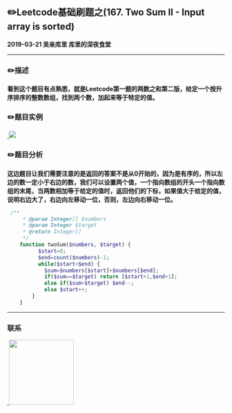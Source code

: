 ## :pencil2:Leetcode基础刷题之(167. Two Sum II - Input array is sorted)
**2019-03-21 吴亲库里 库里的深夜食堂**
****
### :pencil2:描述
**看到这个题目有点熟悉，就是Leetcode第一题的两数之和第二版，给定一个按升序排序的整数数组，找到两个数，加起来等于特定的值。**
### :pencil2:题目实例
<a href="https://github.com/wuqinqiang/">
​    <img src="https://github.com/wuqinqiang/Lettcode-php/blob/master/images/167.png">
</a> 

### :pencil2:题目分析
**这边题目让我们需要注意的是返回的答案不是从0开始的，因为是有序的，所以左边的数一定小于右边的数，我们可以设置两个值，一个指向数组的开头一个指向数组的末尾，当两数相加等于给定的值时，返回他们的下标，如果值大于给定的值，说明右边大了，右边向左移动一位，否则，左边向右移动一位。**
```php
 /**
     * @param Integer[] $numbers
     * @param Integer $target
     * @return Integer[]
     */
    function twoSum($numbers, $target) {
          $start=0;
          $end=count($numbers)-1;
          while($start<$end) {
            $sum=$numbers[$start]+$numbers[$end];
            if($sum==$target) return [$start+1,$end+1];
            else if($sum>$target) $end--;
            else $start++;
        }
    }
```
****

### 联系

<a href="https://github.com/wuqinqiang/">
​    <img src="https://github.com/wuqinqiang/Lettcode-php/blob/master/qrcode_for_gh_c194f9d4cdb1_430.jpg" width="150px" height="150px">
</a> 
   
    
    
    

